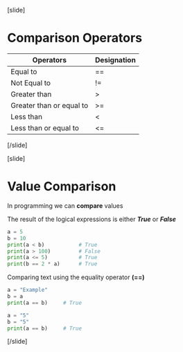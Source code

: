 [slide]
# Comparison Operators
|Operators|Designation|
|---------|-----------|
| Equal to | == |
| Not Equal to | != |
| Greater than | \> |
| Greater than or equal to | \>= |
| Less than | \< |
| Less than or equal to | \<= |
[/slide]

[slide]
# Value Comparison
In programming we can **compare** values

The result of the logical expressions is either ***True*** or ***False***

```python
a = 5
b = 10
print(a < b)           # True
print(a > 100)         # False
print(a <= 5)          # True
print(b == 2 * a)      # True
``` 

Comparing text using the equality operator **(==)**
```python
a = "Examplе"
b = a
print(a == b)     # True
```
```python
a = "5"
b = "5"
print(a == b)     # True
```
[/slide]